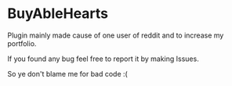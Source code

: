 # BuyAbleHearts
Plugin mainly made cause of one user of reddit and to increase my portfolio.

If you found any bug feel free to report it by making Issues.

So ye don't blame me for bad code :(
